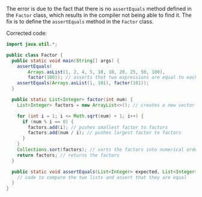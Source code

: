 
The error is due to the fact that there is no `assertEquals` method defined in the `Factor` class, which results in the compiler not being able to find it. The fix is to define the `assertEquals` method in the `Factor` class.

Corrected code:
```java
import java.util.*;

public class Factor {
  public static void main(String[] args) {
    assertEquals(
        Arrays.asList(1, 2, 4, 5, 10, 10, 20, 25, 50, 100),
        factor(100)); // asserts that two expressions are equal to each other
    assertEquals(Arrays.asList(1, 101), factor(101));
  }

  public static List<Integer> factor(int num) {
    List<Integer> factors = new ArrayList<>(); // creates a new vector for the factors of the number

    for (int i = 1; i <= Math.sqrt(num) + 1; i++) {
      if (num % i == 0) {
        factors.add(i); // pushes smallest factor to factors
        factors.add(num / i); // pushes largest factor to factors
      }
    }
    Collections.sort(factors); // sorts the factors into numerical order for viewing purposes
    return factors; // returns the factors
  }

  public static void assertEquals(List<Integer> expected, List<Integer> actual) {
    // code to compare the two lists and assert that they are equal
  }
}
```
